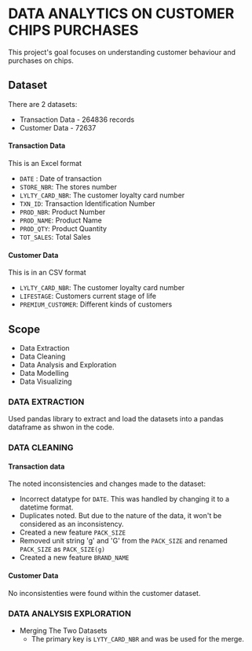# DATA ANALYTICS ON CUSTOMER CHIPS PURCHASES
 This project's goal focuses on understanding customer behaviour and purchases on chips.

## Dataset
There are 2 datasets:
 * Transaction Data - 264836 records
 * Customer Data - 72637

#### Transaction Data
This is an Excel format
* `DATE` : Date of transaction
* `STORE_NBR`: The stores number
* `LYLTY_CARD_NBR`: The customer loyalty card number
* `TXN_ID`: Transaction Identification Number
* `PROD_NBR`: Product Number
* `PROD_NAME`: Product Name 
* `PROD_QTY`: Product Quantity
* `TOT_SALES`: Total Sales

#### Customer Data
This is in an CSV format
* `LYLTY_CARD_NBR`: The customer loyalty card number
* `LIFESTAGE`: Customers current stage of life
* `PREMIUM_CUSTOMER`: Different kinds of customers

## Scope
* Data Extraction
* Data Cleaning
* Data Analysis and Exploration
* Data Modelling
* Data Visualizing

### DATA EXTRACTION
Used pandas library to extract and load the datasets into a pandas dataframe as shwon in the code.

### DATA CLEANING

#### Transaction data
The noted inconsistencies and changes made to the dataset:
* Incorrect datatype for `DATE`. This was handled by changing it to a datetime format.
* Duplicates noted. But due to the nature of the data, it won't be considered as an inconsistency.
* Created a new feature `PACK_SIZE`
* Removed unit string 'g' and 'G' from the `PACK_SIZE` and renamed `PACK_SIZE` as `PACK_SIZE(g)`
* Created a new feature `BRAND_NAME`

#### Customer Data
No inconsistenties were found within the customer dataset. 

### DATA ANALYSIS EXPLORATION

* Merging The Two Datasets 
  * The primary key is `LYTY_CARD_NBR` and was be used for the merge.
